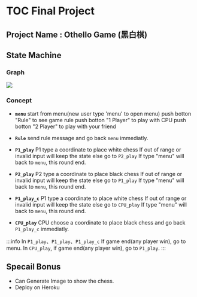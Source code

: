 # TOC Final Project

## Project Name : Othello Game (黑白棋)

## State Machine

### Graph
![](https://i.imgur.com/FQTOorl.png)

### Concept

- **`menu`**
start from menu(new user type 'menu' to open menu)
push botton "Rule" to see game rule
push botton "1 Player" to play with CPU
push botton "2 Player" to play with your friend

- **`Rule`**
send rule message and go back `menu` immediatly.

- **`P1_play`**
P1 type a coordinate to place white chess
If out of range or invalid input will keep the state
else go to `P2_play`
If type "menu" will back to `menu`, this round end.

- **`P2_play`**
P2 type a coordinate to place black chess
If out of range or invalid input will keep the state
else go to `P1_play`
If type "menu" will back to `menu`, this round end.

- **`P1_play_c`**
P1 type a coordinate to place white chess
If out of range or invalid input will keep the state
else go to `CPU_play`
If type "menu" will back to `menu`, this round end.

- **`CPU_play`**
CPU choose a coordinate to place black chess and go back `P1_play_c` immediatly.


:::info
In `P1_play`、`P1_play`、`P1_play_c`
If game end(any player win), go to menu.
In `CPU_play`, if game end(any player win), go to `P1_play`.
:::


## Specail Bonus
- Can Generate Image to show the chess.
- Deploy on Heroku